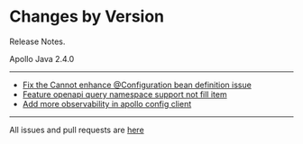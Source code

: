Changes by Version
==================
Release Notes.

Apollo Java 2.4.0

------------------
* [Fix the Cannot enhance @Configuration bean definition issue](https://github.com/apolloconfig/apollo-java/pull/82)
* [Feature openapi query namespace support not fill item](https://github.com/apolloconfig/apollo-java/pull/83)
* [Add more observability in apollo config client](https://github.com/apolloconfig/apollo-java/pull/74)

------------------
All issues and pull requests are [here](https://github.com/apolloconfig/apollo-java/milestone/4?closed=1)
